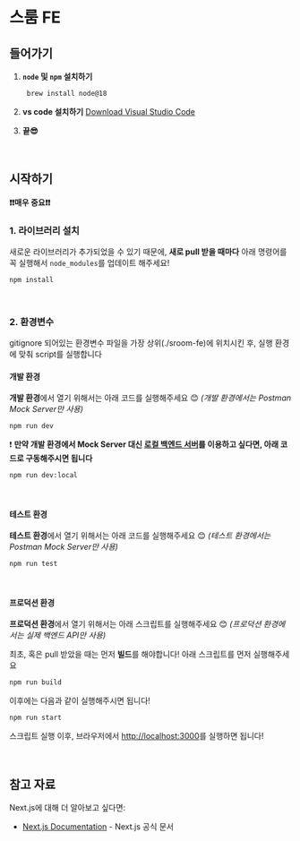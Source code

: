 # 스룸 FE

## 들어가기

1. **`node` 및 `npm` 설치하기**

   ```bash
    brew install node@18
    ```

2. **vs code 설치하기**
  [Download Visual Studio Code](https://code.visualstudio.com/)

3. **끝😎**

<br>

## 시작하기

**❗️❗️매우 중요❗️❗️**

### 1. 라이브러리 설치

새로운 라이브러리가 추가되었을 수 있기 때문에, **새로 pull 받을 때마다** 아래 명령어를 꼭 실행해서 `node_modules`를 업데이트 해주세요!

```bash
npm install
```

<br>

### 2. 환경변수

gitignore 되어있는 환경변수 파일을 가장 상위(./sroom-fe)에 위치시킨 후, 실행 환경에 맞춰 script를 실행합니다

#### 개발 환경

**개발 환경**에서 열기 위해서는 아래 코드를 실행해주세요 😊
*(개발 환경에서는 Postman Mock Server만 사용)*

```bash
npm run dev
```

❗️ **만약 개발 환경에서 Mock Server 대신 [로컬 백엔드 서버](http://localhost:8080)를 이용하고 싶다면, 아래 코드로 구동해주시면 됩니다**

```bash
npm run dev:local
```

<br>

#### 테스트 환경

**테스트 환경**에서 열기 위해서는 아래 코드를 실행해주세요 😊
*(테스트 환경에서는 Postman Mock Server만 사용)*

```bash
npm run test
```

<br>

#### 프로덕션 환경

**프로덕션 환경**에서 열기 위해서는 아래 스크립트를 실행해주세요 😊
*(프로덕션 환경에서는 실제 백엔드 API만 사용)*

최초, 혹은 pull 받았을 때는 먼저 **빌드**를 해야합니다! 아래 스크립트를 먼저 실행해주세요

```bash
npm run build
```

이후에는 다음과 같이 실행해주시면 됩니다!

```bash
npm run start
```

스크립트 실행 이후, 브라우저에서 [http://localhost:3000](http://localhost:3000)를 실행하면 됩니다!

<br>

## 참고 자료

Next.js에 대해 더 알아보고 싶다면:

- [Next.js Documentation](https://nextjs.org/docs) - Next.js 공식 문서

